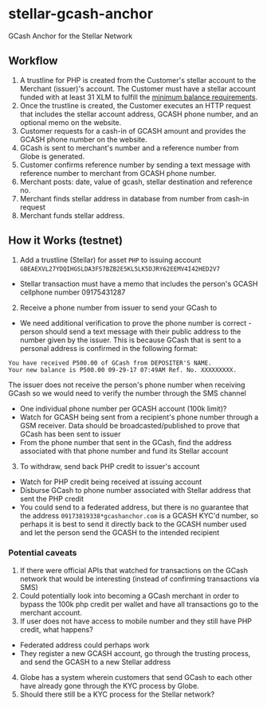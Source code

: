 # stellar-gcash-anchor
GCash Anchor for the Stellar Network

## Workflow

1. A trustline for PHP is created from the Customer's stellar account to the Merchant (issuer)'s account. The Customer must have a stellar account funded with at least 31 XLM to fulfill the [minimum balance requirements](https://www.stellar.org/developers/guides/concepts/fees.html#minimum-account-balance).
2. Once the trustline is created, the Customer executes an HTTP request that includes the stellar account address, GCASH phone number, and an optional memo on the website.
3. Customer requests for a cash-in of GCASH amount and provides the GCASH phone number on the website.
4. GCash is sent to merchant's number and a reference number from Globe is generated.
5. Customer confirms reference number by sending a text message with reference number to merchant from GCASH phone number.
6. Merchant posts: date, value of gcash, stellar destination and reference no.
7. Merchant finds stellar address in database from number from cash-in request
8. Merchant funds stellar address.

## How it Works (testnet)

1. Add a trustline (Stellar) for asset `PHP` to issuing account `GBEAEXVL27YDQIHGSLDA3F57BZB2E5KL5LK5DJRY62EEMV4I42HED2V7`
  - Stellar transaction must have a memo that includes the person's GCASH cellphone number 09175431287
2. Receive a phone number from issuer to send your GCash to
  - We need additional verification to prove the phone number is correct - person should send a text message with their public address to the number given by the issuer. This is because GCash that is sent to a personal address is confirmed in the following format:
  ```
  You have received P500.00 of GCash from DEPOSITER'S NAME.
  Your new balance is P500.00 09-29-17 07:49AM Ref. No. XXXXXXXXX.
  ```
  The issuer does not receive the person's phone number when receiving GCash so we would need to verify the number through the SMS channel
  - One individual phone number per GCASH account (100k limit)?
  - Watch for GCASH being sent from a recipient's phone number through a GSM receiver. Data should be broadcasted/published to prove that GCash has been sent to issuer
  - From the phone number that sent in the GCash, find the address associated with that phone number and fund its Stellar account
3. To withdraw, send back PHP credit to issuer's account
  - Watch for PHP credit being received at issuing account
  - Disburse GCash to phone number associated with Stellar address that sent the PHP credit
  - You could send to a federated address, but there is no guarantee that the address `09173819338*gcashanchor.com` is a GCASH KYC'd number, so perhaps it is best to send it directly back to the GCASH number used and let the person send the GCASH to the intended recipient

### Potential caveats

1. If there were official APIs that watched for transactions on the GCash network that would be interesting (instead of confirming transactions via SMS)
2. Could potentially look into becoming a GCash merchant in order to bypass the 100k php credit per wallet and have all transactions go to the merchant account.
3. If user does not have access to mobile number and they still have PHP credit, what happens?
  - Federated address could perhaps work
  - They register a new GCASH account, go through the trusting process, and send the GCASH to a new Stellar address
4. Globe has a system wherein customers that send GCash to each other have already gone through the KYC process by Globe.
5. Should there still be a KYC process for the Stellar network?
